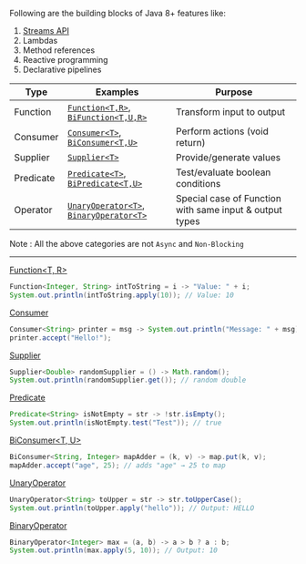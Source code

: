 Following are the building blocks of Java 8+ features like:
1) [Streams API](https://github.com/mnp014/Java/blob/master/Streams%20API%20/%20Methods.md)
2) Lambdas
3) Method references
4) Reactive programming
5) Declarative pipelines

| Type      | Examples                             | Purpose                                      |
|-----------|--------------------------------------|----------------------------------------------|
| Function  | [`Function<T,R>`](https://github.com/mnp014/Java/blob/master/Java8/Functional%20Interface%20/Function%3CT%2C%20R%3E.md), [`BiFunction<T,U,R>`](https://github.com/mnp014/Java/blob/master/Java8/Functional%20Interface%20/BiFunction%3CT%2C%20U%2C%20R%3E.md) | Transform input to output                    |
| Consumer  | [`Consumer<T>`](https://github.com/mnp014/Java/blob/master/Java8/Functional%20Interface%20/Consumer%3CT%3E.md), [`BiConsumer<T,U>`](https://github.com/mnp014/Java/blob/master/Java8/Functional%20Interface%20/BiConsumer%3CT%2C%20U%3E.md)     | Perform actions (void return)                |
| Supplier  | [`Supplier<T>`](https://github.com/mnp014/Java/blob/master/Java8/Functional%20Interface%20/Supplier%3CT%3E.md)                        | Provide/generate values                      |
| Predicate | [`Predicate<T>`](https://github.com/mnp014/Java/blob/master/Java8/Functional%20Interface%20/Predicate%3CT%3E.md), [`BiPredicate<T,U>`](https://github.com/mnp014/Java/blob/master/Java8/Functional%20Interface%20/BiPredicate%3CT%2C%20U%3E.md)   | Test/evaluate boolean conditions             |
| Operator  | [`UnaryOperator<T>`](https://github.com/mnp014/Java/blob/master/Java8/Functional%20Interface%20/UnaryOperator%3CT%3E.md), [`BinaryOperator<T>`](https://github.com/mnp014/Java/blob/master/Java8/Functional%20Interface%20/BinaryOperator%3CT%3E.md) | Special case of Function with same input & output types |

Note : All the above categories are not `Async` and `Non-Blocking`


----

[Function<T, R>](https://github.com/mnp014/Java/blob/master/Java8/Functional%20Interface%20/Function%3CT%2C%20R%3E.md)
```java
Function<Integer, String> intToString = i -> "Value: " + i;
System.out.println(intToString.apply(10)); // Value: 10
```
[Consumer<T>](https://github.com/mnp014/Java/blob/master/Java8/Functional%20Interface%20/Consumer%3CT%3E.md)
```java
Consumer<String> printer = msg -> System.out.println("Message: " + msg);
printer.accept("Hello!");
```
[Supplier<T>](https://github.com/mnp014/Java/blob/master/Java8/Functional%20Interface%20/Supplier%3CT%3E.md)
```java
Supplier<Double> randomSupplier = () -> Math.random();
System.out.println(randomSupplier.get()); // random double
```
[Predicate<T>](https://github.com/mnp014/Java/blob/master/Java8/Functional%20Interface%20/Predicate%3CT%3E.md)
```java
Predicate<String> isNotEmpty = str -> !str.isEmpty();
System.out.println(isNotEmpty.test("Test")); // true
```
[BiConsumer<T, U>](https://github.com/mnp014/Java/blob/master/Java8/Functional%20Interface%20/BiConsumer%3CT%2C%20U%3E.md)
```java
BiConsumer<String, Integer> mapAdder = (k, v) -> map.put(k, v);
mapAdder.accept("age", 25); // adds "age" → 25 to map
```
[UnaryOperator<T>](https://github.com/mnp014/Java/blob/master/Java8/Functional%20Interface%20/UnaryOperator%3CT%3E.md)
```java
UnaryOperator<String> toUpper = str -> str.toUpperCase();
System.out.println(toUpper.apply("hello")); // Output: HELLO
```
[BinaryOperator<T>](https://github.com/mnp014/Java/blob/master/Java8/Functional%20Interface%20/BinaryOperator%3CT%3E.md)
```java
BinaryOperator<Integer> max = (a, b) -> a > b ? a : b;
System.out.println(max.apply(5, 10)); // Output: 10
```


